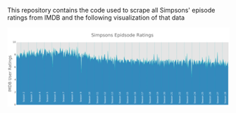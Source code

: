 This repository contains the code used to scrape all Simpsons' episode ratings from IMDB and the following visualization of that data

![Simpsons Ratings](img/ratings.jpg)
